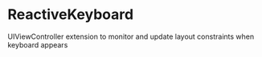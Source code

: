 # ReactiveKeyboard
UIViewController extension to monitor and update layout constraints when keyboard appears
